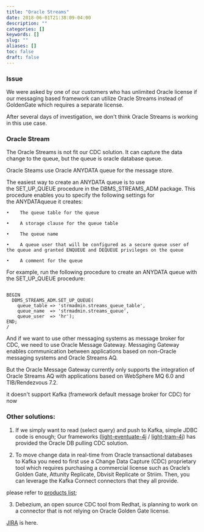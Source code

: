 ```yaml
---
title: "Oracle Streams"
date: 2018-06-01T21:38:09-04:00
description: ""
categories: []
keywords: []
slug: ""
aliases: []
toc: false
draft: false
---
```



### Issue

We were asked by one of our customers who has unlimited Oracle license if our messaging based framework can utilize Oracle Streams instead of GoldenGate which requires a separate license.

After several days of investigation,  we don't think Oracle Streams is working in this use case.


### Oracle Stream


The Oracle Streams is not fit our CDC solution. It can capture the data change to the queue, but the queue is oracle database queue.


Oracle Steams use Oracle ANYDATA queue for the message store.

The easiest way to create an ANYDATA queue is to use the SET_UP_QUEUE procedure in the DBMS_STREAMS_ADM package. This procedure enables you to specify the following settings for the ANYDATAqueue it creates:


    •    The queue table for the queue 

    •    A storage clause for the queue table 

    •    The queue name 

    •    A queue user that will be configured as a secure queue user of the queue and granted ENQUEUE and DEQUEUE privileges on the queue 

    •    A comment for the queue 


For example, run the following procedure to create an ANYDATA queue with the SET_UP_QUEUE procedure:

```

BEGIN
  DBMS_STREAMS_ADM.SET_UP_QUEUE(
    queue_table => 'strmadmin.streams_queue_table',
    queue_name  => 'strmadmin.streams_queue',
    queue_user  => 'hr');
END;
/
```



And if we want to use other messaging systems as message broker for CDC, we need to use Oracle Message Gateway. Messaging Gateway enables communication between applications based on non-Oracle messaging systems and Oracle Streams AQ.

But the Oracle Message Gateway currently only supports the integration of Oracle Streams AQ with applications based on WebSphere MQ 6.0 and TIB/Rendezvous 7.2.

it doesn't support Kafka (framework default message broker for CDC) for now


### Other solutions:


1. If we simply want to read (select query) and push to Kafka, simple JDBC code is enough; Our frameworks ([light-eventuate-4j][] / [light-tram-4j][]) has provided the Oracle DB pulling CDC solution.



2. To move change data in real-time from Oracle transactional databases to Kafka you need to first use a Change Data Capture (CDC) proprietary tool which requires purchasing a commercial license such as Oracle’s Golden Gate, Attunity Replicate, Dbvisit Replicate or Striim. Then, you can leverage the Kafka Connect connectors that they all provide.


please refer to [products list][];



3. Debezium, an open source CDC tool from Redhat, is planning to work on a connector that is not relying on Oracle Golden Gate license.

[JIRA][] is here.



[light-eventuate-4j]: https://github.com/networknt/light-eventuate-4j
[light-tram-4j]: https://github.com/networknt/light-tram-4j
[products list]: https://www.confluent.io/product/connectors/
[JIRA]: https://issues.jboss.org/browse/DBZ-137?_sscc=t

